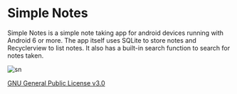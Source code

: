 # Simple Notes
Simple Notes is a simple note taking app for android devices running with Android 6 or more. The app itself uses SQLite to store notes and Recyclerview to list notes. It also has a built-in search function to search for notes taken.

![sn](https://user-images.githubusercontent.com/86880248/155611244-fba8ca15-2225-4048-b6b2-74c43e12086d.png)

[GNU General Public License v3.0](https://github.com/efecdml/Simple-Notes/blob/master/LICENSE.md)
